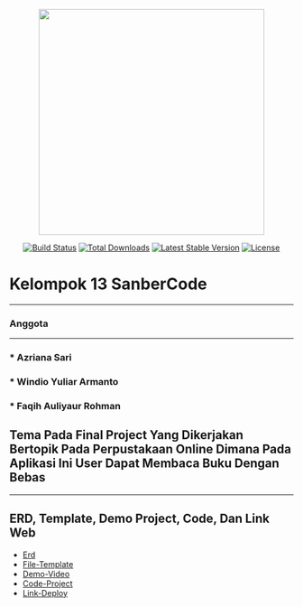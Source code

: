 <p align="center"><a href="https://laravel.com" target="_blank"><img src="https://raw.githubusercontent.com/laravel/art/master/logo-lockup/5%20SVG/2%20CMYK/1%20Full%20Color/laravel-logolockup-cmyk-red.svg" width="400"></a></p>

<p align="center">
<a href="https://travis-ci.org/laravel/framework"><img src="https://travis-ci.org/laravel/framework.svg" alt="Build Status"></a>
<a href="https://packagist.org/packages/laravel/framework"><img src="https://poser.pugx.org/laravel/framework/d/total.svg" alt="Total Downloads"></a>
<a href="https://packagist.org/packages/laravel/framework"><img src="https://poser.pugx.org/laravel/framework/v/stable.svg" alt="Latest Stable Version"></a>
<a href="https://packagist.org/packages/laravel/framework"><img src="https://poser.pugx.org/laravel/framework/license.svg" alt="License"></a>
</p>

# Kelompok 13 SanberCode
***
### Anggota
---
### * Azriana Sari
### * Windio Yuliar Armanto
### * Faqih Auliyaur Rohman


## Tema Pada Final Project Yang Dikerjakan Bertopik Pada Perpustakaan Online Dimana Pada Aplikasi Ini User Dapat Membaca Buku Dengan Bebas

***

## ERD, Template, Demo Project, Code, Dan Link Web
* [Erd](https://drive.google.com/file/d/1A3MYIK8E208iT_UPc60O9aHRckR7D_lq/view)
* [File-Template](https://themewagon.com/themes/free-bootstrap-4-html-5-admin-dashboard-template-material-able/)
* [Demo-Video](#)
* [Code-Project](https://gitlab.com/faqihrra/kelompok-13-final-project)
* [Link-Deploy](#)
